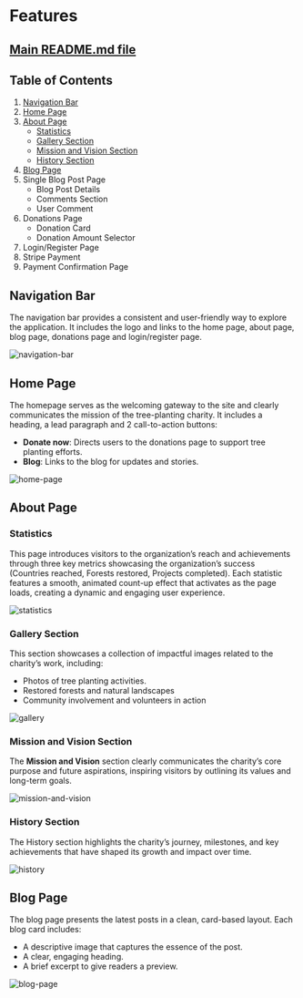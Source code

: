 # Features
## [Main README.md file](https://github.com/FlorinMiron98/ReLeaf/blob/main/README.md)
## Table of Contents
1. [Navigation Bar](#navigation-bar)
2. [Home Page](#home-page)
3. [About Page](#about-page)
   - [Statistics](statistics)
   - [Gallery Section](#gallery-section)
   - [Mission and Vision Section](#mission-and-vision-section)
   - [History Section](#history-section)
4. [Blog Page](#blog-page)
5. Single Blog Post Page
   - Blog Post Details
   - Comments Section
   - User Comment
6. Donations Page
   - Donation Card
   - Donation Amount Selector
7. Login/Register Page
8. Stripe Payment
9. Payment Confirmation Page

## Navigation Bar
The navigation bar provides a consistent and user-friendly way to explore the application. It includes the logo and links to the home page, about page, blog page, donations page and login/register page.

![navigation-bar](https://github.com/user-attachments/assets/51aaa50e-d615-4d07-96ed-4bdd011d3b64)

## Home Page
The homepage serves as the welcoming gateway to the site and clearly communicates the mission of the tree-planting charity. It includes a heading, a lead paragraph and 2 call-to-action buttons:
- **Donate now**: Directs users to the donations page to support tree planting efforts.
- **Blog**: Links to the blog for updates and stories.

![home-page](https://github.com/user-attachments/assets/5f2c2571-11b1-4c3c-b7a3-88927eeaf50a)

## About Page
### Statistics
This page introduces visitors to the organization’s reach and achievements through three key metrics showcasing the organization’s success (Countries reached, Forests restored, Projects completed). Each statistic features a smooth, animated count-up effect that activates as the page loads, creating a dynamic and engaging user experience.

![statistics](https://github.com/user-attachments/assets/edc95048-f7bf-4f79-bc0c-02fdb3ec87fd)

### Gallery Section
This section showcases a collection of impactful images related to the charity’s work, including:
- Photos of tree planting activities.
- Restored forests and natural landscapes
- Community involvement and volunteers in action

![gallery](https://github.com/user-attachments/assets/825286c8-672e-4dc7-858d-388b645db219)

### Mission and Vision Section
The **Mission and Vision** section clearly communicates the charity’s core purpose and future aspirations, inspiring visitors by outlining its values and long-term goals.

![mission-and-vision](https://github.com/user-attachments/assets/a3c795f9-05a7-49f0-950a-c550dc2e1ea5)

### History Section
The History section highlights the charity’s journey, milestones, and key achievements that have shaped its growth and impact over time.

![history](https://github.com/user-attachments/assets/13fd3bdf-2b6f-416d-81fd-2ec8292e045b)

## Blog Page
The blog page presents the latest posts in a clean, card-based layout. Each blog card includes:
- A descriptive image that captures the essence of the post.
- A clear, engaging heading.
- A brief excerpt to give readers a preview.

![blog-page](https://github.com/user-attachments/assets/4e27cdb7-05e2-4992-b64c-e84f951118da)
